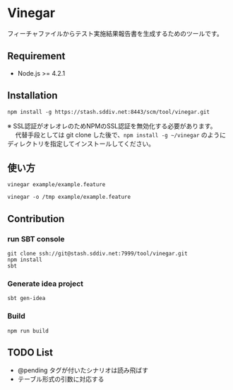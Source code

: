 Vinegar
=======

フィーチャファイルからテスト実施結果報告書を生成するためのツールです。

## Requirement

* Node.js >= 4.2.1

## Installation

`npm install -g https://stash.sddiv.net:8443/scm/tool/vinegar.git`

※ SSL認証がオレオレのためNPMのSSL認証を無効化する必要があります。<br>
　 代替手段としては git clone した後で、`npm install -g ~/vinegar` のようにディレクトリを指定してインストールしてください。

## 使い方

`vinegar example/example.feature`

`vinegar -o /tmp example/example.feature`

## Contribution

### run SBT console

```
git clone ssh://git@stash.sddiv.net:7999/tool/vinegar.git
npm install
sbt
```

### Generate idea project

```
sbt gen-idea
```

### Build

```
npm run build
```

## TODO List

* @pending タグが付いたシナリオは読み飛ばす
* テーブル形式の引数に対応する

